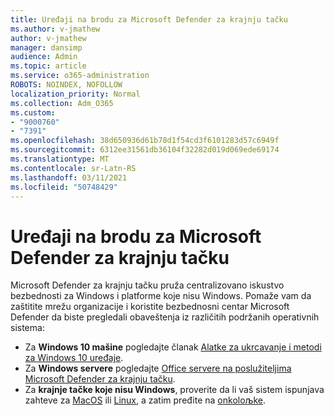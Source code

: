 ```yaml
---
title: Uređaji na brodu za Microsoft Defender za krajnju tačku
ms.author: v-jmathew
author: v-jmathew
manager: dansimp
audience: Admin
ms.topic: article
ms.service: o365-administration
ROBOTS: NOINDEX, NOFOLLOW
localization_priority: Normal
ms.collection: Adm_O365
ms.custom:
- "9000760"
- "7391"
ms.openlocfilehash: 38d650936d61b78d1f54cd3f6101283d57c6949f
ms.sourcegitcommit: 6312ee31561db36104f32282d019d069ede69174
ms.translationtype: MT
ms.contentlocale: sr-Latn-RS
ms.lasthandoff: 03/11/2021
ms.locfileid: "50748429"
---
```

# <a name="onboard-devices-to-microsoft-defender-for-endpoint"></a>Uređaji na brodu za Microsoft Defender za krajnju tačku

Microsoft Defender za krajnju tačku pruža centralizovano iskustvo bezbednosti za Windows i platforme koje nisu Windows. Pomaže vam da zaštitite mrežu organizacije i koristite bezbednosni centar Microsoft Defender da biste pregledali obaveštenja iz različitih podržanih operativnih sistema:

- Za **Windows 10 mašine** pogledajte članak [Alatke za ukrcavanje i metodi za Windows 10 uređaje](https://go.microsoft.com/fwlink/?linkid=2143460).
- Za **Windows servere** pogledajte [Office servere na poslužiteljima Microsoft Defender za krajnju tačku](https://go.microsoft.com/fwlink/?linkid=2143627).
- Za **krajnje tačke koje nisu Windows**, proverite da li vaš sistem ispunjava zahteve za [MacOS](https://go.microsoft.com/fwlink/?linkid=2143461) ili [Linux](https://go.microsoft.com/fwlink/?linkid=2143462), a zatim pređite na [onkoloљke](https://go.microsoft.com/fwlink/?linkid=2143628).
